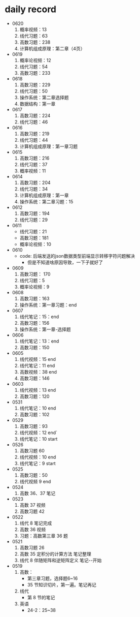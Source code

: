 # daily record
+ 0620
    1. 概率视频：13
    2. 线代习题：63
    3. 高数习题：238
    4. 计算机组成原理：第二章（4页）
+ 0619
    1. 概率论视频：12
    2. 线代习题：54
    3. 高数习题：233
+ 0618
    1. 高数习题：229
    2. 线代习题：50
    3. 操作系统：第二章选择题
    4. 数据结构：第一章
+ 0617
    1. 高数习题：224
    2. 线代习题：46
+ 0616
    1. 高数习题：219
    2. 线代习题：44
    3. 计算机组成原理：第一章习题
+ 0615 
    1. 高数习题：216
    2. 线代习题：37
    3. 概率视频：11
+ 0614
    1. 高数习题：204
    2. 线代习题：34
    3. 计算机组成原理：第一章
    4. 操作系统：第二章习题：15
+ 0612
    1. 高数习题：194
    2. 线代习题：29
+ 0611
    + 线代习题：21
    + 高数习题：181
    + 概率论视频：10
+ 0610
    + code: 后端发送的json数据类型前端显示转移字符问题解决
        + 但是不知道啥原因导致，一下子就好了
+ 0609
    1. 高数习题： 170
    2. 线代习题：5
    3. 概率论视频：9
+ 0608
    1. 高数习题：163
    2. 操作系统：第一章习题：end
+ 0607
    1. 线代笔记：15：end
    2. 高数习题：156
    3. 操作系统：第一章-选择题
+ 0606
    1. 线代笔记：13：end
    2. 高数习题：150
+ 0605
    1. 线代视频：15 end
    2. 线代笔记：11 end
    3. 高数视频：38 end
    4. 高数习题：146
+ 0603
    1. 线代视频：13 end
    2. 高数习题：120
+ 0531
    1. 线代笔记：10 end
    2. 高数习题：102
+ 0529
    1. 高数习题：93
    2. 线代视频：12 end`
    3. 线代笔记：10 start
+ 0526
    1. 高数习题 60
    2. 线代视频：10 end
    3. 线代笔记：9 start
+ 0525
    1. 高数习题：50
    2. 线代视频 9 end
+ 0524
    1. 高数 36、37 笔记
+ 0523
    1. 高数 37 视频
    2. 高数习题 42
+ 0522
    1. 线代 8 笔记完成
    2. 高数 36 视频
    3. 习题：高数第三章 36 题
+ 0521
    1. 高数习题 26
    2. 高数 35 定积分的计算方法 笔记整理
    3. 线代 8 伴随矩阵和逆矩阵定义 笔记--开始
+ 0519
    1. 高数：
        + 第三章习题，选择题6~16
        + 35 节知识切片，第一遍。笔记再记
    2. 线代
        + 第 8 节的笔记
    3. 英语
        + 24-2：25~38
